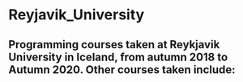 # Reyjavik_University

Programming courses taken at Reykjavik University in Iceland, from autumn 2018 to Autumn 2020.
Other courses taken include:
  - 

